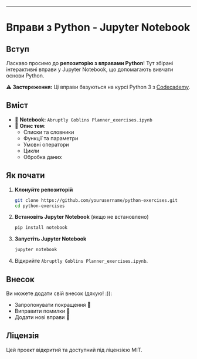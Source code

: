 ---

# Вправи з Python - Jupyter Notebook

## Вступ

Ласкаво просимо до **репозиторію з вправами Python**! Тут збірані інтерактивні вправи у Jupyter Notebook, що допомагають вивчати основи Python.

⚠️ **Застереження:** Ці вправи базуються на курсі Python 3 з [Codecademy](https://www.codecademy.com/enrolled/courses/learn-python-3).

## Вміст

- 📝 **Notebook:** `Abruptly Goblins Planner_exercises.ipynb`
- 📌 **Опис тем**:
  - Списки та словники
  - Функції та параметри
  - Умовні оператори
  - Цикли
  - Обробка даних

## Як почати

1. **Клонуйте репозиторій**
   ```sh
   git clone https://github.com/yourusername/python-exercises.git
   cd python-exercises
   ```
2. **Встановіть Jupyter Notebook** (якщо не встановлено)
   ```sh
   pip install notebook
   ```
3. **Запустіть Jupyter Notebook**
   ```sh
   jupyter notebook
   ```
4. Відкрийте `Abruptly Goblins Planner_exercises.ipynb`.

## Внесок

Ви можете додати свій внесок (дякую! :)):

- Запропонувати покращення 📌
- Виправити помилки 🔧
- Додати нові вправи 📝

## Ліцензія

Цей проект відкритий та доступний під ліцензією MIT.

